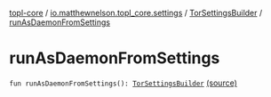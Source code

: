 [topl-core](../../index.md) / [io.matthewnelson.topl_core.settings](../index.md) / [TorSettingsBuilder](index.md) / [runAsDaemonFromSettings](./run-as-daemon-from-settings.md)

# runAsDaemonFromSettings

`fun runAsDaemonFromSettings(): `[`TorSettingsBuilder`](index.md) [(source)](https://github.com/05nelsonm/TorOnionProxyLibrary-Android/blob/master/topl-core/src/main/java/io/matthewnelson/topl_core/settings/TorSettingsBuilder.kt#L626)